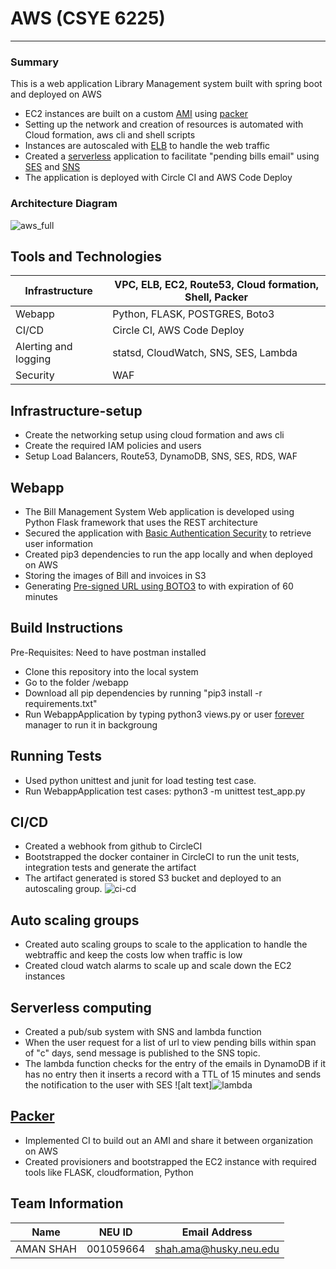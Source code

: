 # AWS (CSYE 6225)

---------------------------------------------------------------

### Summary

This is a  web application Library Management system built with spring
boot and deployed on AWS

-   EC2 instances are built on a custom
    [AMI](https://docs.aws.amazon.com/AWSEC2/latest/UserGuide/AMIs.html)
    using [packer](https://packer.io/)
-   Setting up the network and creation of resources is automated with
    Cloud formation, aws cli and shell scripts
-   Instances are autoscaled with
    [ELB](https://aws.amazon.com/elasticloadbalancing/) to handle the
    web traffic
-   Created a [serverless](https://aws.amazon.com/lambda/) application
    to facilitate "pending bills email" using
    [SES](https://aws.amazon.com/ses/) and
    [SNS](https://aws.amazon.com/sns/)
-   The application is deployed with Circle CI and AWS Code Deploy

### Architecture Diagram

 ![aws_full](https://user-images.githubusercontent.com/42703011/92800898-211c7580-f383-11ea-9b4e-76c171fca750.png)


Tools and Technologies
----------------------
                          
| Infrastructure       | VPC, ELB, EC2, Route53, Cloud formation, Shell, Packer |
|----------------------|--------------------------------------------------------|
| Webapp               | Python, FLASK, POSTGRES, Boto3                        |
| CI/CD                | Circle CI, AWS Code Deploy                             |
| Alerting and logging | statsd, CloudWatch, SNS, SES, Lambda                  |
| Security             | WAF                                                    |


Infrastructure-setup
--------------------

-   Create the networking setup using cloud formation and aws cli
-   Create the required IAM policies and users
-   Setup Load Balancers, Route53, DynamoDB, SNS, SES, RDS, WAF

Webapp
------

-   The Bill Management System Web application is developed using
    Python Flask framework that uses the REST architecture
-   Secured the application with [Basic Authentication Security](https://developer.mozilla.org/en-US/docs/Web/HTTP/Authentication)
    to retrieve user information
-   Created pip3 dependencies to run the app locally and when deployed on
    AWS
-   Storing the images of Bill and invoices in S3
-   Generating [Pre-signed
    URL using BOTO3](https://boto3.amazonaws.com/v1/documentation/api/latest/guide/s3-presigned-urls.html)
    to with expiration of 60 minutes


## Build Instructions
Pre-Requisites: Need to have postman installed
-  Clone this repository  into the local system 
-  Go to the folder /webapp
-  Download all pip dependencies by running "pip3 install -r requirements.txt" 
-  Run WebappApplication by typing python3 views.py or user [forever](https://www.npmjs.com/package/forever) manager to run it in backgroung


## Running Tests
- Used python unittest and junit for load testing test case.
- Run WebappApplication test cases:  python3 -m unittest test_app.py


CI/CD
-----

-   Created a webhook from github to CircleCI
-   Bootstrapped the docker container in CircleCI to run the unit tests,
    integration tests and generate the artifact
-   The artifact generated is stored S3 bucket and deployed to an
    autoscaling group. ![ci-cd](https://user-images.githubusercontent.com/42703011/92802596-a7858700-f384-11ea-89db-85f0f8de8bc7.png)


Auto scaling groups
-------------------

-   Created auto scaling groups to scale to the application to handle
    the webtraffic and keep the costs low when traffic is low
-   Created cloud watch alarms to scale up and scale down the EC2
    instances

Serverless computing
--------------------

-   Created a pub/sub system with SNS and lambda function
-   When the user request for a list of url to view pending bills within span of "c" days, send message is published to
    the SNS topic.
-   The lambda function checks for the entry of the emails in DynamoDB if
    it has no entry then it inserts a record with a TTL of 15 minutes
    and sends the notification to the user with SES ![alt
    text]![lambda](https://user-images.githubusercontent.com/42703011/92802718-c126ce80-f384-11ea-843f-a06d1267bdd9.png)


[Packer](https://packer.io/)
----------------------------

-   Implemented CI to build out an AMI and share it between organization
    on AWS
-   Created provisioners and bootstrapped the EC2 instance with required
    tools like FLASK, cloudformation, Python
    
    
## Team Information

| Name | NEU ID | Email Address |
| --- | --- | --- |
| AMAN SHAH| 001059664 | shah.ama@husky.neu.edu|

